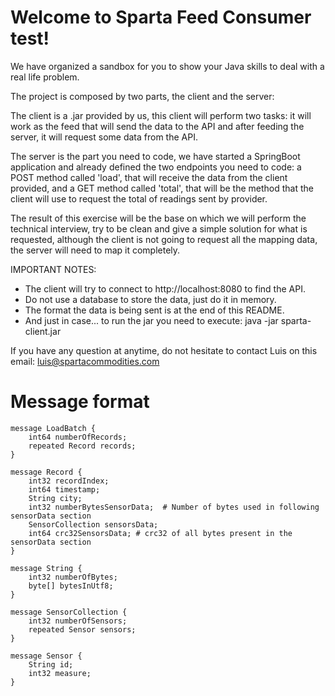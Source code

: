 # Welcome to Sparta Feed Consumer test!
 
We have organized a sandbox for you to show your Java skills to deal with a real life problem.
 
The project is composed by two parts, the client and the server:

 The client is a .jar provided by us, this client will perform two tasks: it will work as the feed that will send the data to the API and after feeding the server, it will request some data from the API.

 The server is the part you need to code, we have started a SpringBoot application and already defined the two endpoints you need to code: a POST method called 'load', that will receive the data from the client provided, and a GET method called 'total', that will be the method that the client will use to request the total of readings sent by provider.

The result of this exercise will be the base on which we will perform the technical interview, try to be clean and give a simple solution for what is requested, although the client is not going to request all the mapping data, the server will need to map it completely.

IMPORTANT NOTES:

- The client will try to connect to http://localhost:8080 to find the API.
- Do not use a database to store the data, just do it in memory.
- The format the data is being sent is at the end of this README.
- And just in case... to run the jar you need to execute: java -jar sparta-client.jar
 
If you have any question at anytime, do not hesitate to contact Luis on this email: luis@spartacommodities.com

# Message format

```
message LoadBatch {
    int64 numberOfRecords;
    repeated Record records;
}

message Record {
    int32 recordIndex;
    int64 timestamp;
    String city;
    int32 numberBytesSensorData;  # Number of bytes used in following sensorData section
    SensorCollection sensorsData;
    int64 crc32SensorsData; # crc32 of all bytes present in the sensorData section
}

message String {
    int32 numberOfBytes; 
    byte[] bytesInUtf8; 
}

message SensorCollection {
    int32 numberOfSensors;
    repeated Sensor sensors;
}

message Sensor {
    String id;
    int32 measure;
}
```

